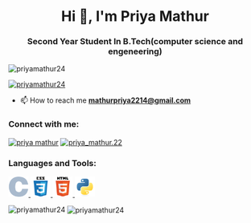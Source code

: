 <h1 align="center">Hi 👋, I'm Priya Mathur</h1>
<h3 align="center">Second Year Student In B.Tech(computer science and engeneering)</h3>

<p align="left"> <img src="https://komarev.com/ghpvc/?username=priyamathur24&label=Profile%20views&color=0e75b6&style=flat" alt="priyamathur24" /> </p>

<p align="left"> <a href="https://github.com/ryo-ma/github-profile-trophy"><img src="https://github-profile-trophy.vercel.app/?username=priyamathur24" alt="priyamathur24" /></a> </p>

- 📫 How to reach me **mathurpriya2214@gmail.com**

<h3 align="left">Connect with me:</h3>
<p align="left">
<a href="https://linkedin.com/in/priya mathur" target="blank"><img align="center" src="https://raw.githubusercontent.com/rahuldkjain/github-profile-readme-generator/master/src/images/icons/Social/linked-in-alt.svg" alt="priya mathur" height="30" width="40" /></a>
<a href="https://instagram.com/priya_mathur.22" target="blank"><img align="center" src="https://raw.githubusercontent.com/rahuldkjain/github-profile-readme-generator/master/src/images/icons/Social/instagram.svg" alt="priya_mathur.22" height="30" width="40" /></a>
</p>

<h3 align="left">Languages and Tools:</h3>
<p align="left"> <a href="https://www.cprogramming.com/" target="_blank" rel="noreferrer"> <img src="https://raw.githubusercontent.com/devicons/devicon/master/icons/c/c-original.svg" alt="c" width="40" height="40"/> </a> <a href="https://www.w3schools.com/css/" target="_blank" rel="noreferrer"> <img src="https://raw.githubusercontent.com/devicons/devicon/master/icons/css3/css3-original-wordmark.svg" alt="css3" width="40" height="40"/> </a> <a href="https://www.w3.org/html/" target="_blank" rel="noreferrer"> <img src="https://raw.githubusercontent.com/devicons/devicon/master/icons/html5/html5-original-wordmark.svg" alt="html5" width="40" height="40"/> </a> <a href="https://www.python.org" target="_blank" rel="noreferrer"> <img src="https://raw.githubusercontent.com/devicons/devicon/master/icons/python/python-original.svg" alt="python" width="40" height="40"/> </a> </p>

<p><img align="left" src="https://github-readme-stats.vercel.app/api/top-langs?username=priyamathur24&show_icons=true&locale=en&layout=compact" alt="priyamathur24" /></p>

<p>&nbsp;<img align="center" src="https://github-readme-stats.vercel.app/api?username=priyamathur24&show_icons=true&locale=en" alt="priyamathur24" /></p>
